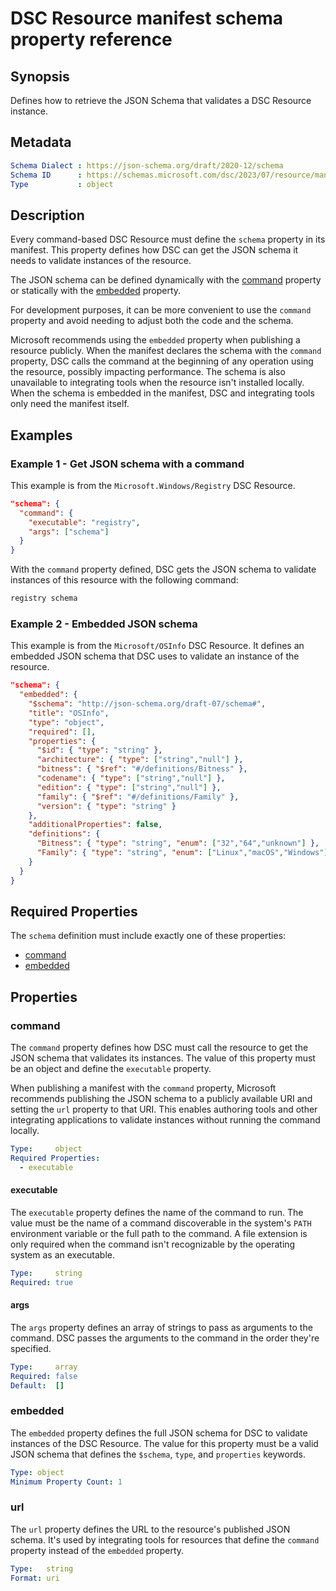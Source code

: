 # DSC Resource manifest schema property reference

## Synopsis

Defines how to retrieve the JSON Schema that validates a DSC Resource instance.

## Metadata

```yaml
Schema Dialect : https://json-schema.org/draft/2020-12/schema
Schema ID      : https://schemas.microsoft.com/dsc/2023/07/resource/manifest.schema.json
Type           : object
```

## Description

Every command-based DSC Resource must define the `schema` property in its manifest. This property
defines how DSC can get the JSON schema it needs to validate instances of the resource.

The JSON schema can be defined dynamically with the [command](#command) property or statically with
the [embedded](#embedded) property.

For development purposes, it can be more convenient to use the `command` property and avoid needing
to adjust both the code and the schema.

Microsoft recommends using the `embedded` property when publishing a resource publicly. When the
manifest declares the schema with the `command` property, DSC calls the command at the beginning of
any operation using the resource, possibly impacting performance. The schema is also unavailable to
integrating tools when the resource isn't installed locally. When the schema is embedded in the
manifest, DSC and integrating tools only need the manifest itself.

## Examples

### Example 1 - Get JSON schema with a command

This example is from the `Microsoft.Windows/Registry` DSC Resource.

```json
"schema": {
  "command": {
    "executable": "registry",
    "args": ["schema"]
  }
}
```

With the `command` property defined, DSC gets the JSON schema to validate instances of this
resource with the following command:

```sh
registry schema
```

### Example 2 - Embedded JSON schema

This example is from the `Microsoft/OSInfo` DSC Resource. It defines an embedded JSON schema that
DSC uses to validate an instance of the resource.

```json
"schema": {
  "embedded": {
    "$schema": "http://json-schema.org/draft-07/schema#",
    "title": "OSInfo",
    "type": "object",
    "required": [],
    "properties": {
      "$id": { "type": "string" },
      "architecture": { "type": ["string","null"] },
      "bitness": { "$ref": "#/definitions/Bitness" },
      "codename": { "type": ["string","null"] },
      "edition": { "type": ["string","null"] },
      "family": { "$ref": "#/definitions/Family" },
      "version": { "type": "string" }
    },
    "additionalProperties": false,
    "definitions": {
      "Bitness": { "type": "string", "enum": ["32","64","unknown"] },
      "Family": { "type": "string", "enum": ["Linux","macOS","Windows"] }
    }
  }
}
```

## Required Properties

The `schema` definition must include exactly one of these properties:

- [command](#command)
- [embedded](#embedded)

## Properties

### command

The `command` property defines how DSC must call the resource to get the JSON schema that validates
its instances. The value of this property must be an object and define the `executable` property.

When publishing a manifest with the `command` property, Microsoft recommends publishing the JSON
schema to a publicly available URI and setting the `url` property to that URI. This enables
authoring tools and other integrating applications to validate instances without running the
command locally.

```yaml
Type:     object
Required Properties:
  - executable
```

#### executable

The `executable` property defines the name of the command to run. The value must be the name of a
command discoverable in the system's `PATH` environment variable or the full path to the command. A
file extension is only required when the command isn't recognizable by the operating system as an
executable.

```yaml
Type:     string
Required: true
```

#### args

The `args` property defines an array of strings to pass as arguments to the command. DSC passes the
arguments to the command in the order they're specified.

```yaml
Type:     array
Required: false
Default:  []
```

### embedded

The `embedded` property defines the full JSON schema for DSC to validate instances of the DSC
Resource. The value for this property must be a valid JSON schema that defines the `$schema`,
`type`, and `properties` keywords.

```yaml
Type: object
Minimum Property Count: 1
```

### url

The `url` property defines the URL to the resource's published JSON schema. It's used by
integrating tools for resources that define the `command` property instead of the `embedded`
property.

<!-- Can it resolve to a JSON schema published as YAML, or JSON only? -->

```yaml
Type:   string
Format: uri
```
